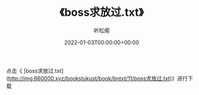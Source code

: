 ﻿---
title:  《boss求放过.txt》
date:   2022-01-03T00:00:00+00:00
author: 听松阁
layout: post
permalink: /boss求放过/
categories: 小说
tags: [小说]
---

点击《 [boss求放过.txt](<a href="http://img.660000.xyz/bookstukust/book/bntxt/11/boss" target=_blank>http://img.660000.xyz/bookstukust/book/bntxt/11/boss求放过.txt)》进行下载